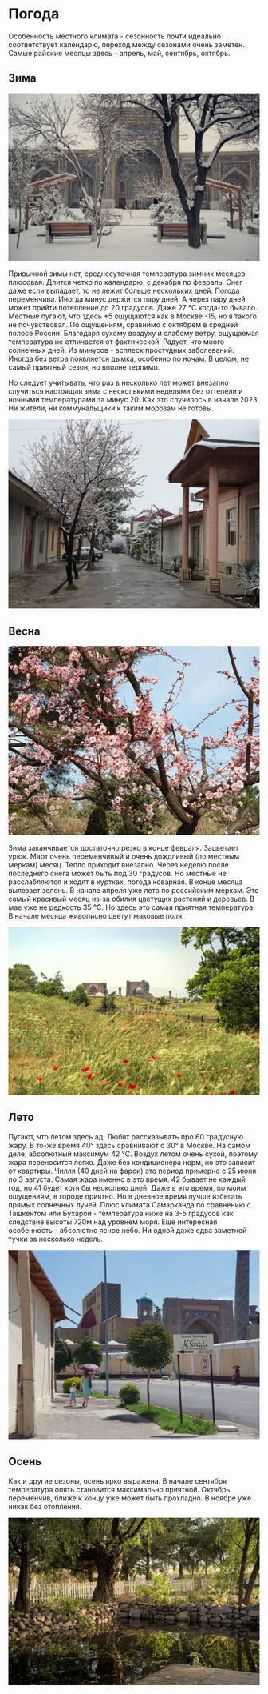 # Погода

Особенность местного климата - сезонность почти идеально соответствует
календарю, переход между сезонами очень заметен. Самые райские месяцы здесь -
апрель, май, сентябрь, октябрь.

## Зима

![Зима](./img/winter.jpg)

Привычной зимы нет, среднесуточная температура зимних месяцев плюсовая. Длится
четко по календарю, с декабря по февраль. Снег даже если выпадает, то не лежит
больше нескольких дней. Погода переменчива. Иногда минус держится пару дней. А
через пару дней может прийти потепление до 20 градусов. Даже 27 °C когда-то
бывало. Местные пугают, что здесь +5 ощущаются как в Москве -15, но я такого не
почувствовал. По ощущениям, сравнимо с октябрем в средней полосе России.
Благодаря сухому воздуху и слабому ветру, ощущаемая температура не отличается от
фактической. Радует, что много солнечных дней. Из минусов - всплеск простудных
заболеваний. Иногда без ветра появляется дымка, особенно по ночам. В целом, не
самый приятный сезон, но вполне терпимо.

Но следует учитывать, что раз в несколько лет может внезапно случиться настоящая
зима с несколькими неделями без оттепели и ночными температурами за минус 20.
Как это случилось в начале 2023. Ни жители, ни коммунальщики к таким морозам не
готовы.

![Между летом и зимой](./img/spring1.jpg)

## Весна

![Ранняя весна](./img/spring2.jpg)

Зима заканчивается достаточно резко в конце февраля. Зацветает урюк. Март очень
переменчивый и очень дождливый (по местным меркам) месяц. Тепло приходит
внезапно. Через неделю после последнего снега может быть под 30 градусов. Но
местные не расслабляются и ходят в куртках, погода коварная. В конце месяца
вылезает зелень. В начале апреля уже лето по российским меркам. Это самый
красивый месяц из-за обилия цветущих растений и деревьев. В мае уже не редкость
35 °C. Но здесь это самая приятная температура. В начале месяца живописно цветут
маковые поля.

![Маки](./img/spring3.jpg)

## Лето

Пугают, что летом здесь ад. Любят рассказывать про 60 градусную жару. В то-же
время 40° здесь сравнивают с 30° в Москве. На самом деле, абсолютный максимум 42
°C. Воздух летом очень сухой, поэтому жара переносится легко. Даже без
кондиционера норм, но это зависит от квартиры. Чилля (40 дней на фарси) это
период примерно с 25 июня по 3 августа. Самая жара именно в это время. 42 бывает
не каждый год, но 41 будет хотя бы несколько дней. Даже в это время, по моим
ощущениям, в городе приятно. Но в дневное время лучше избегать прямых солнечных
лучей. Плюс климата Самарканда по сравнению с Ташкентом или Бухарой -
температура ниже на 3-5 градусов как следствие высоты 720м над уровнем моря. Еще
интересная особенность - абсолютно ясное небо. Ни одной даже едва заметной тучки
за несколько недель.

![Лето](./img/summer.jpg)

## Осень

Как и другие сезоны, осень ярко выражена. В начале сентября температура опять
становится максимально приятной. Октябрь переменчив, ближе к концу уже может
быть прохладно. В ноябре уже никак без отопления.

![Осень](./img/autumn.jpg)
